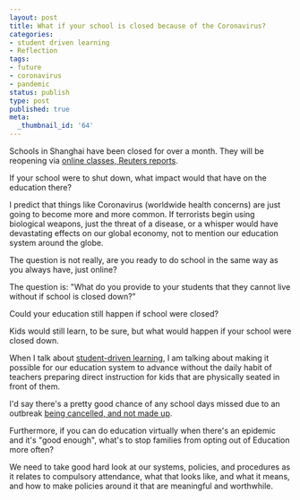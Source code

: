 ```yaml
---
layout: post
title: What if your school is closed because of the Coronavirus?
categories:
- student driven learning
- Reflection
tags:
- future
- coronavirus
- pandemic
status: publish
type: post
published: true
meta:
  _thumbnail_id: '64'
---
```


Schools in Shanghai have been closed for over a month. They will be reopening via 
[online classes, Reuters reports](https://www.reuters.com/article/us-china-health-education-shanghai/shanghai-says-students-wont-return-to-school-now-online-learning-to-start-march-2-idUSKBN20C0KC).

If your school were to shut down, what impact would that have on the education there?

I predict that things like Coronavirus (worldwide health concerns) are just going to become more and more common. If terrorists begin using biological weapons, just the threat of a disease, or a whisper would have devastating effects on our global economy, not to mention our education system around the globe.

The question is not really, are you ready to do school in the same way as you always have, just online?

The question is: "What do you provide to your students that they cannot live without if school is closed down?"

Could your education still happen if school were closed?

Kids would still learn, to be sure, but what would happen if your school were closed down.

When I talk about 
[student-driven learning](http://studentdrivenlearning.net), I am talking about making it possible for our education system to advance without the daily habit of teachers preparing direct instruction for kids that are physically seated in front of them.

I'd say there's a pretty good chance of any school days missed due to an outbreak 
[being cancelled, and not made up](https://www.michiganradio.org/post/governor-signs-bill-forgiving-school-districts-snow-days-during-state-emergency).

Furthermore, if you can do education virtually when there's an epidemic and it's "good enough", what's to stop families from opting out of Education more often?

We need to take good hard look at our systems, policies, and procedures as it relates to compulsory attendance, what that looks like, and what it means, and how to make policies around it that are meaningful and worthwhile.
